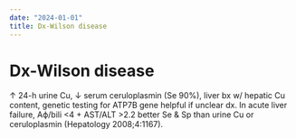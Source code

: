 ```yaml
---
date: "2024-01-01"
title: Dx-Wilson disease
---
```


# Dx-Wilson disease

↑ 24-h urine Cu, ↓ serum ceruloplasmin (Se 90%), liver bx w/ hepatic Cu content, genetic testing for ATP7B gene helpful if unclear dx. In acute liver failure, Aϕ/bili <4 + AST/ALT >2.2 better Se & Sp than urine Cu or ceruloplasmin (Hepatology 2008;4:1167).
